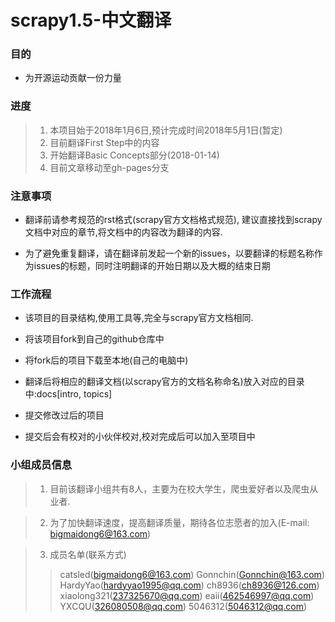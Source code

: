 # scrapy1.5-中文翻译

### 目的

*  为开源运动贡献一份力量 

### 进度

> 1. 本项目始于2018年1月6日,预计完成时间2018年5月1日(暂定)
> 2. 目前翻译First Step中的内容
> 3. 开始翻译Basic Concepts部分(2018-01-14)
> 4. 目前文章移动至gh-pages分支

### 注意事项

* 翻译前请参考规范的rst格式(scrapy官方文档格式规范), 建议直接找到scrapy文档中对应的章节,将文档中的内容改为翻译的内容.

* 为了避免重复翻译，请在翻译前发起一个新的issues，以要翻译的标题名称作为issues的标题，同时注明翻译的开始日期以及大概的结束日期


### 工作流程

* 该项目的目录结构,使用工具等,完全与scrapy官方文档相同.

* 将该项目fork到自己的github仓库中

* 将fork后的项目下载至本地(自己的电脑中)

* 翻译后将相应的翻译文档(以scrapy官方的文档名称命名)放入对应的目录中:docs[intro, topics]

* 提交修改过后的项目

* 提交后会有校对的小伙伴校对,校对完成后可以加入至项目中
  

### 小组成员信息

> 1. 目前该翻译小组共有8人，主要为在校大学生，爬虫爱好者以及爬虫从业者.

> 2. 为了加快翻译速度，提高翻译质量，期待各位志愿者的加入(E-mail: bigmaidong6@163.com)

> 3. 成员名单(联系方式)
>> catsled(bigmaidong6@163.com) Gonnchin(Gonnchin@163.com) HardyYao(hardyyao1995@qq.com) ch8936(ch8936@126.com) xiaolong321(237325670@qq.com) eaii(462546997@qq.com) YXCQU(326080508@qq.com) 5046312(5046312@qq.com)
